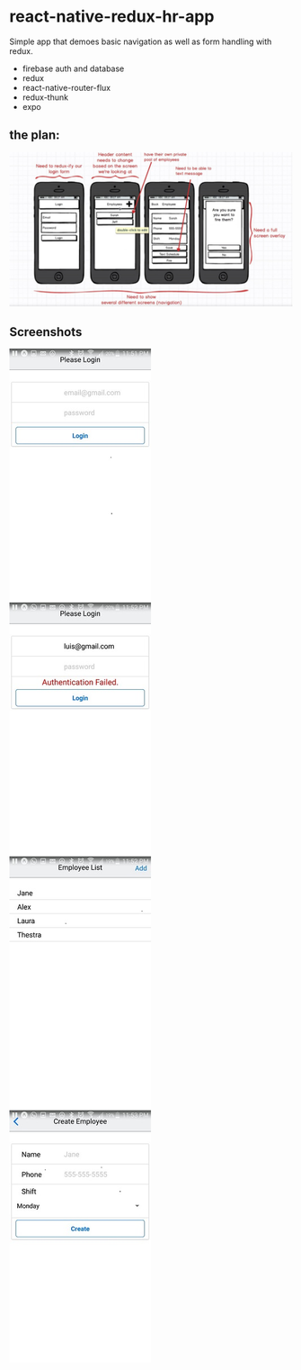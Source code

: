 # react-native-redux-hr-app

Simple app that demoes basic navigation as well as form handling with redux.
- firebase auth and database
- redux
- react-native-router-flux
- redux-thunk
- expo

## the plan:
![Wire Frame](./screenshots/5.jpeg?raw=true)

## Screenshots
![screenshot 4](./screenshots/4.jpeg?raw=true)
![screenshot 1](./screenshots/1.jpeg?raw=true)
<br />
![screenshot 2](./screenshots/2.jpeg?raw=true)
![screenshot 3](./screenshots/3.jpeg?raw=true)

